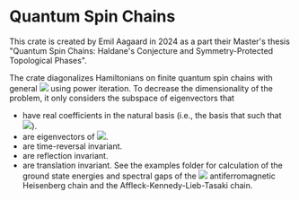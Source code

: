 # Quantum Spin Chains
This crate is created by Emil Aagaard in 2024 as a part their Master's thesis "Quantum Spin Chains: Haldane's Conjecture and Symmetry-Protected Topological Phases".

The crate diagonalizes Hamiltonians on finite quantum spin chains with general <img src="https://latex.codecogs.com/svg.image?\bg{white}S\in\mathbb&space;N\slash2"/> using power iteration. To decrease the dimensionality of the problem, it only considers the subspace of eigenvectors that
- have real coefficients in the natural basis (i.e., the basis that such that <img src="https://latex.codecogs.com/svg.image?\bg{white}\hat&space;S_n^z\vert\dots\sigma_n\dots\rangle=\sigma_n\vert\dots\sigma_n\dots\rangle"/>).
- are eigenvectors of <img src="https://latex.codecogs.com/svg.image?\bg{white}\hat&space;S_{\text{total}}^z"/>.
- are time-reversal invariant.
- are reflection invariant.
- are translation invariant.
See the examples folder for calculation of the ground state energies and spectral gaps of the <img src="https://latex.codecogs.com/svg.image?\bg{white}S=1"/> antiferromagnetic Heisenberg chain and the Affleck-Kennedy-Lieb-Tasaki chain.